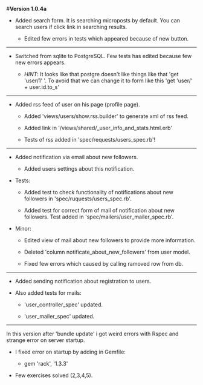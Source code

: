 #**Version 1.0.4a**

 - Added search form. It is searching microposts by default. You can search users if click link in searching results.

    - Edited few errors in tests which appeared because of new button.

------------------------------------------------------------------------------

 - Switched from sqlite to PostgreSQL. Few tests has edited because few new errors appears.

   - *HINT*: It looks like that postgre doesn't like things like that 'get 'user/1' '.
         To avoid that we can change it to form like this 'get 'user/' + user.id.to_s'

------------------------------------------------------------------------------

 - Added rss feed of user on his page (profile page).
    - Added 'views/users/show.rss.builder' to generate xml of rss feed.

    - Added link in '/views/shared/_user_info_and_stats.html.erb'

    - Tests of rss added in 'spec/requests/users_spec.rb'!

------------------------------------------------------------------------------

 - Added notification via email about new followers.
    - Added users settings about this notification.

 - Tests:
    - Added test to check functionality of notifications about new followers in 'spec/ruquests/users_spec.rb'.

    - Added test for correct form of mail of notification about new followers.
      Test added in 'spec/mailers/user_mailer_spec.rb'.

 - Minor:
    - Edited view of mail about new followers to provide more information.

    - Deleted 'column notificate_about_new_followers' from user model.

    - Fixed few errors which caused by calling ramoved row from db.

------------------------------------------------------------------------------

 - Added sending notification about registration to users.

 - Also added tests for mails:
    - 'user_controller_spec' updated.

    - 'user_mailer_spec' updated.


------------------------------------------------------------------------------

In this version after 'bundle update' i got weird errors with Rspec and strange error on server startup.

 - I fixed error on startup by adding in Gemfile:
    - gem 'rack', '1.3.3'

 - Few exercises solved (2,3,4,5).